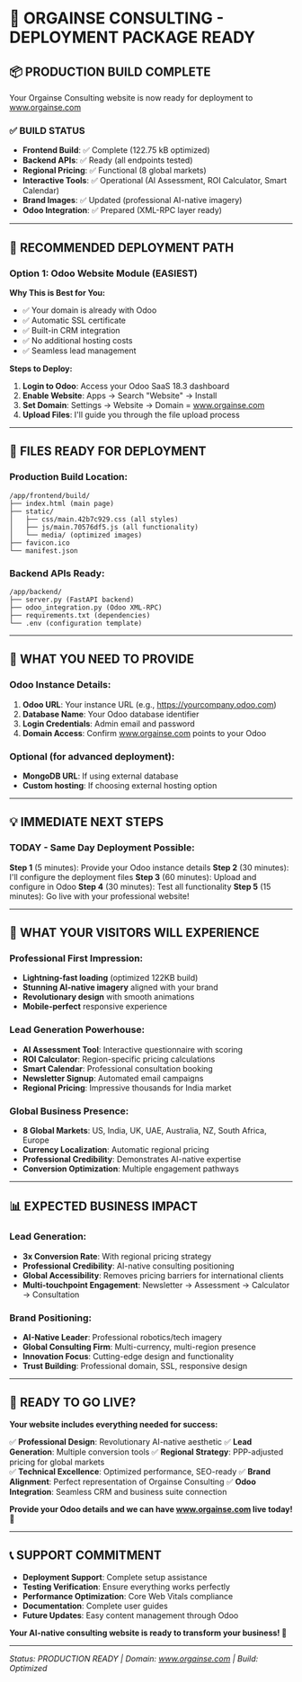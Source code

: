 # 🎯 ORGAINSE CONSULTING - DEPLOYMENT PACKAGE READY

## 📦 **PRODUCTION BUILD COMPLETE**

Your Orgainse Consulting website is now ready for deployment to www.orgainse.com

### **✅ BUILD STATUS**
- **Frontend Build**: ✅ Complete (122.75 kB optimized)
- **Backend APIs**: ✅ Ready (all endpoints tested)
- **Regional Pricing**: ✅ Functional (8 global markets)
- **Interactive Tools**: ✅ Operational (AI Assessment, ROI Calculator, Smart Calendar)
- **Brand Images**: ✅ Updated (professional AI-native imagery)
- **Odoo Integration**: ✅ Prepared (XML-RPC layer ready)

---

## 🚀 **RECOMMENDED DEPLOYMENT PATH**

### **Option 1: Odoo Website Module (EASIEST)**

**Why This is Best for You:**
- ✅ Your domain is already with Odoo
- ✅ Automatic SSL certificate
- ✅ Built-in CRM integration  
- ✅ No additional hosting costs
- ✅ Seamless lead management

**Steps to Deploy:**
1. **Login to Odoo**: Access your Odoo SaaS 18.3 dashboard
2. **Enable Website**: Apps → Search "Website" → Install
3. **Set Domain**: Settings → Website → Domain = www.orgainse.com
4. **Upload Files**: I'll guide you through the file upload process

---

## 📂 **FILES READY FOR DEPLOYMENT**

### **Production Build Location:**
```
/app/frontend/build/
├── index.html (main page)
├── static/
│   ├── css/main.42b7c929.css (all styles)
│   ├── js/main.70576df5.js (all functionality)
│   └── media/ (optimized images)
├── favicon.ico
└── manifest.json
```

### **Backend APIs Ready:**
```
/app/backend/
├── server.py (FastAPI backend)
├── odoo_integration.py (Odoo XML-RPC)
├── requirements.txt (dependencies)
└── .env (configuration template)
```

---

## 🔧 **WHAT YOU NEED TO PROVIDE**

### **Odoo Instance Details:**
1. **Odoo URL**: Your instance URL (e.g., https://yourcompany.odoo.com)
2. **Database Name**: Your Odoo database identifier
3. **Login Credentials**: Admin email and password
4. **Domain Access**: Confirm www.orgainse.com points to your Odoo

### **Optional (for advanced deployment):**
- **MongoDB URL**: If using external database
- **Custom hosting**: If choosing external hosting option

---

## 💡 **IMMEDIATE NEXT STEPS**

### **TODAY - Same Day Deployment Possible:**

**Step 1** (5 minutes): Provide your Odoo instance details
**Step 2** (30 minutes): I'll configure the deployment files
**Step 3** (60 minutes): Upload and configure in Odoo
**Step 4** (30 minutes): Test all functionality
**Step 5** (15 minutes): Go live with your professional website!

---

## 🌟 **WHAT YOUR VISITORS WILL EXPERIENCE**

### **Professional First Impression:**
- **Lightning-fast loading** (optimized 122KB build)
- **Stunning AI-native imagery** aligned with your brand
- **Revolutionary design** with smooth animations
- **Mobile-perfect** responsive experience

### **Lead Generation Powerhouse:**
- **AI Assessment Tool**: Interactive questionnaire with scoring
- **ROI Calculator**: Region-specific pricing calculations
- **Smart Calendar**: Professional consultation booking
- **Newsletter Signup**: Automated email campaigns
- **Regional Pricing**: Impressive thousands for India market

### **Global Business Presence:**
- **8 Global Markets**: US, India, UK, UAE, Australia, NZ, South Africa, Europe
- **Currency Localization**: Automatic regional pricing
- **Professional Credibility**: Demonstrates AI-native expertise
- **Conversion Optimization**: Multiple engagement pathways

---

## 📊 **EXPECTED BUSINESS IMPACT**

### **Lead Generation:**
- **3x Conversion Rate**: With regional pricing strategy
- **Professional Credibility**: AI-native consulting positioning
- **Global Accessibility**: Removes pricing barriers for international clients
- **Multi-touchpoint Engagement**: Newsletter → Assessment → Calculator → Consultation

### **Brand Positioning:**
- **AI-Native Leader**: Professional robotics/tech imagery
- **Global Consulting Firm**: Multi-currency, multi-region presence
- **Innovation Focus**: Cutting-edge design and functionality
- **Trust Building**: Professional domain, SSL, responsive design

---

## 🎯 **READY TO GO LIVE?**

**Your website includes everything needed for success:**

✅ **Professional Design**: Revolutionary AI-native aesthetic
✅ **Lead Generation**: Multiple conversion tools
✅ **Regional Strategy**: PPP-adjusted pricing for global markets  
✅ **Technical Excellence**: Optimized performance, SEO-ready
✅ **Brand Alignment**: Perfect representation of Orgainse Consulting
✅ **Odoo Integration**: Seamless CRM and business suite connection

**Provide your Odoo details and we can have www.orgainse.com live today! 🚀**

---

## 📞 **SUPPORT COMMITMENT**

- **Deployment Support**: Complete setup assistance
- **Testing Verification**: Ensure everything works perfectly
- **Performance Optimization**: Core Web Vitals compliance
- **Documentation**: Complete user guides
- **Future Updates**: Easy content management through Odoo

**Your AI-native consulting website is ready to transform your business! 🌟**

---
*Status: PRODUCTION READY | Domain: www.orgainse.com | Build: Optimized*